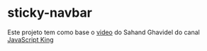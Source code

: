 # sticky-navbar
Este projeto tem como base o [video](https://www.youtube.com/watch?v=EWv2jnhZErc&amp;t=5826s) do Sahand Ghavidel do canal [JavaScript King](https://www.youtube.com/@JavaScriptKing)
